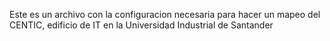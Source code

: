 Este es un archivo con la configuracion necesaria para hacer un mapeo del CENTIC, edificio de IT en la Universidad Industrial de Santander
